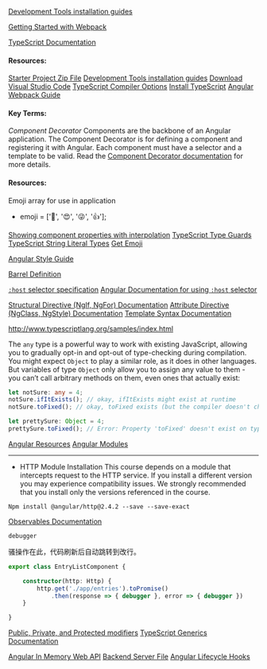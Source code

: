 [ Development Tools installation guides](http://treehouse.github.io/installation-guides/) 

[Getting Started with Webpack](https://teamtreehouse.com/library/getting-started-with-webpack)

[TypeScript Documentation](http://www.typescriptlang.org/docs/tutorial.html)

#### Resources:

[Starter Project Zip File](https://s3.amazonaws.com/treehouse-project-downloads/Angular2017/photo_blog.zip)
[Development Tools installation guides](http://treehouse.github.io/installation-guides/)
[Download Visual Studio Code](http://code.visualstudio.com/)
[TypeScript Compiler Options](https://www.typescriptlang.org/docs/handbook/compiler-options.html)
[Install TypeScript](http://www.typescriptlang.org/index.html#download-links)
[Angular Webpack Guide](https://angular.io/docs/ts/latest/guide/webpack.html)

#### Key Terms:

*Component Decorator*
Components are the backbone of an Angular application. The Component Decorator is for defining a component and registering it with Angular. Each component must have a selector and a template to be valid. Read the [Component Decorator documentation](https://angular.io/docs/ts/latest/api/core/index/Component-decorator.html) for more details.

#### Resources:

Emoji array for use in application

- emoji = ['🎉', '😍', '😜', '👍'];

[Showing component properties with interpolation](https://angular.io/docs/ts/latest/guide/displaying-data.html#!#interpolation)
[TypeScript Type Guards](https://basarat.gitbooks.io/typescript/content/docs/types/typeGuard.html)
[TypeScript String Literal Types](http://www.typescriptlang.org/docs/handbook/advanced-types.html#string-literal-types)
[Get Emoji](http://getemoji.com/)

[Angular Style Guide](https://angular.io/docs/ts/latest/guide/style-guide.html)

 [Barrel Definition](https://angular.io/docs/ts/latest/guide/glossary.html#!#barrel)



[`:host` selector specification](https://www.w3.org/TR/css-scoping-1/#host-selector)
[Angular Documentation for using `:host` selector](https://angular.io/docs/ts/latest/guide/component-styles.html#!#sts=:host)

[Structural Directive (NgIf, NgFor) Documentation](https://angular.io/docs/ts/latest/guide/structural-directives.html)
[Attribute Directive (NgClass, NgStyle) Documentation](https://angular.io/docs/ts/latest/guide/attribute-directives.html)
[Template Syntax Documentation](https://angular.io/docs/ts/latest/guide/template-syntax.html)



http://www.typescriptlang.org/samples/index.html

The `any` type is a powerful way to work with existing JavaScript, allowing you to gradually opt-in and opt-out of type-checking during compilation. You might expect `Object` to play a similar role, as it does in other languages. But variables of type `Object` only allow you to assign any value to them - you can’t call arbitrary methods on them, even ones that actually exist:

```typescript
let notSure: any = 4;
notSure.ifItExists(); // okay, ifItExists might exist at runtime
notSure.toFixed(); // okay, toFixed exists (but the compiler doesn't check)

let prettySure: Object = 4;
prettySure.toFixed(); // Error: Property 'toFixed' doesn't exist on type 'Object'.
```

[Angular Resources](https://angular.io/resources)
[Angular Modules](https://angular.io/docs/ts/latest/api/#!?query=module)

------

- HTTP Module Installation
  This course depends on a module that intercepts request to the HTTP service. If you install a different version you may experience compatibility issues. We strongly recommended that you install only the versions referenced in the course.

`Npm install @angular/http@2.4.2 --save --save-exact`

[Observables Documentation](https://angular.io/docs/ts/latest/tutorial/toh-pt6.html#!#observables)

`debugger`

骚操作在此，代码刷新后自动跳转到改行。

```typescript
export class EntryListComponent {

    constructor(http: Http) {
        http.get('./app/entries').toPromise()
            .then(response => { debugger }, error => { debugger })
    }

}
```

[ Public, Private, and Protected modifiers](http://www.typescriptlang.org/docs/handbook/classes.html#public-private-and-protected-modifiers) [TypeScript Generics Documentation](https://www.typescriptlang.org/docs/handbook/generics.html)



[ Angular In Memory Web API](https://github.com/angular/in-memory-web-api) [Backend Server File](https://gist.githubusercontent.com/kenhowardpdx/b5e6b93b04bc81df1236852268616869/raw/793a2cbc1c3fc8783442378abcbd2d56fcbef462/backend.ts) [Angular Lifecycle Hooks](https://angular.io/docs/ts/latest/guide/lifecycle-hooks.html)


